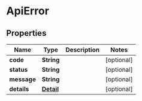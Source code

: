 

# ApiError


## Properties

| Name | Type | Description | Notes |
|------------ | ------------- | ------------- | -------------|
|**code** | **String** |  |  [optional] |
|**status** | **String** |  |  [optional] |
|**message** | **String** |  |  [optional] |
|**details** | [**Detail**](Detail.md) |  |  [optional] |



